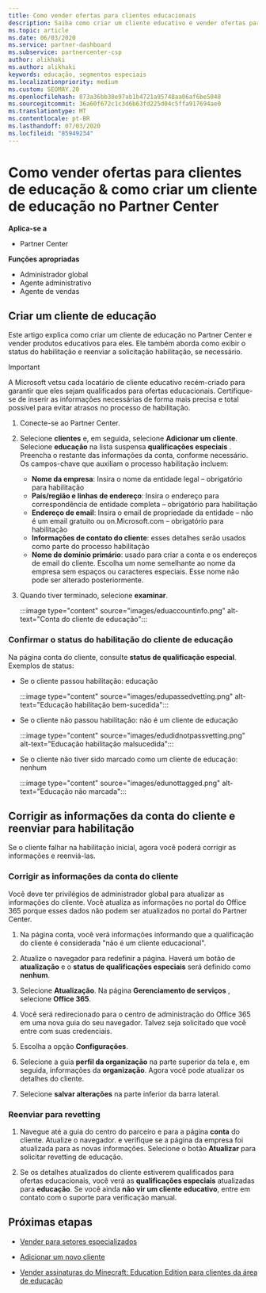 ```yaml
---
title: Como vender ofertas para clientes educacionais
description: Saiba como criar um cliente educativo e vender ofertas para eles no Partner Center.
ms.topic: article
ms.date: 06/03/2020
ms.service: partner-dashboard
ms.subservice: partnercenter-csp
author: alikhaki
ms.author: alikhaki
keywords: educação, segmentos especiais
ms.localizationpriority: medium
ms.custom: SEOMAY.20
ms.openlocfilehash: 873a36bb38e97ab1b4721a95748aa06af6be5048
ms.sourcegitcommit: 36a60f672c1c3d6b63fd225d04c5ffa917694ae0
ms.translationtype: MT
ms.contentlocale: pt-BR
ms.lasthandoff: 07/03/2020
ms.locfileid: "85949234"
---
```

# <a name="how-to-sell-offers-to-education-customers--how-to-create-an-education-customer-in-partner-center"></a>Como vender ofertas para clientes de educação & como criar um cliente de educação no Partner Center

**Aplica-se a**

- Partner Center

**Funções apropriadas**

- Administrador global
- Agente administrativo
- Agente de vendas

## <a name="create-an-education-customer"></a>Criar um cliente de educação

Este artigo explica como criar um cliente de educação no Partner Center e vender produtos educativos para eles. Ele também aborda como exibir o status do habilitação e reenviar a solicitação habilitação, se necessário.

> [!IMPORTANT]
> A Microsoft vetsu cada locatário de cliente educativo recém-criado para garantir que eles sejam qualificados para ofertas educacionais.  Certifique-se de inserir as informações necessárias de forma mais precisa e total possível para evitar atrasos no processo de habilitação.

1. Conecte-se ao Partner Center.

2. Selecione **clientes** e, em seguida, selecione **Adicionar um cliente**. Selecione **educação** na lista suspensa **qualificações especiais** .  Preencha o restante das informações da conta, conforme necessário.  Os campos-chave que auxiliam o processo habilitação incluem:

   - **Nome da empresa**: Insira o nome da entidade legal – obrigatório para habilitação
   - **País/região e linhas de endereço**: Insira o endereço para correspondência de entidade completa – obrigatório para habilitação
   - **Endereço de email**: Insira o email de propriedade da entidade – não é um email gratuito ou on.Microsoft.com – obrigatório para habilitação
   - **Informações de contato do cliente**: esses detalhes serão usados como parte do processo habilitação
   - **Nome de domínio primário**: usado para criar a conta e os endereços de email do cliente.  Escolha um nome semelhante ao nome da empresa sem espaços ou caracteres especiais.  Esse nome não pode ser alterado posteriormente.

3. Quando tiver terminado, selecione **examinar**.

   :::image type="content" source="images/eduaccountinfo.png" alt-text="Conta do cliente de educação":::

### <a name="confirm-your-education-customers-vetting-status"></a>Confirmar o status do habilitação do cliente de educação

Na página conta do cliente, consulte **status de qualificação especial**.
Exemplos de status:

- Se o cliente passou habilitação: educação

   :::image type="content" source="images/edupassedvetting.png" alt-text="Educação habilitação bem-sucedida":::

- Se o cliente não passou habilitação: não é um cliente de educação

   :::image type="content" source="images/edudidnotpassvetting.png" alt-text="Educação habilitação malsucedida":::

- Se o cliente não tiver sido marcado como um cliente de educação: nenhum

   :::image type="content" source="images/edunottagged.png" alt-text="Educação não marcada":::

## <a name="correct-the-customer-account-info-and-resubmit-for-vetting"></a>Corrigir as informações da conta do cliente e reenviar para habilitação  

Se o cliente falhar na habilitação inicial, agora você poderá corrigir as informações e reenviá-las.

### <a name="correct-the-customer-account-information"></a>Corrigir as informações da conta do cliente

Você deve ter privilégios de administrador global para atualizar as informações do cliente. Você atualiza as informações no portal do Office 365 porque esses dados não podem ser atualizados no portal do Partner Center.

1. Na página conta, você verá informações informando que a qualificação do cliente é considerada "não é um cliente educacional".

2. Atualize o navegador para redefinir a página. Haverá um botão de **atualização** e o **status de qualificações especiais** será definido como **nenhum**.

3. Selecione **Atualização**. Na página **Gerenciamento de serviços** , selecione **Office 365**.

4. Você será redirecionado para o centro de administração do Office 365 em uma nova guia do seu navegador. Talvez seja solicitado que você entre com suas credenciais.

5. Escolha a opção **Configurações**.

6. Selecione a guia **perfil da organização** na parte superior da tela e, em seguida, informações da **organização**. Agora você pode atualizar os detalhes do cliente.

7. Selecione **salvar alterações** na parte inferior da barra lateral.  

### <a name="resubmit-for-revetting"></a>Reenviar para revetting

1. Navegue até a guia do centro do parceiro e para a página **conta** do cliente. Atualize o navegador. e verifique se a página da empresa foi atualizada para as novas informações. Selecione o botão **Atualizar** para solicitar revetting de educação.

2. Se os detalhes atualizados do cliente estiverem qualificados para ofertas educacionais, você verá as **qualificações especiais** atualizadas para **educação**. Se você ainda **não vir um cliente educativo**, entre em contato com o suporte para verificação manual.

## <a name="next-steps"></a>Próximas etapas

- [Vender para setores especializados](get-special-pricing-for-offers.md)

- [Adicionar um novo cliente](add-a-new-customer.md)

- [Vender assinaturas do Minecraft: Education Edition para clientes da área de educação](minecraft-subscriptions.md)
